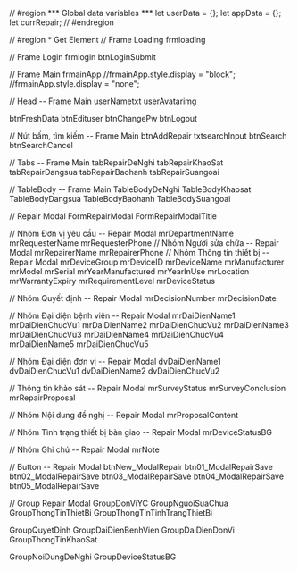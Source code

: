 // #region *** Global data variables ***
let userData = {};
let appData = {};
let currRepair;
// #endregion

// #region * Get Element
// Frame Loading
frmloading

// Frame Login
frmlogin
btnLoginSubmit

// Frame Main
frmainApp
//frmainApp.style.display = "block";
//frmainApp.style.display = "none";

// Head -- Frame Main
userNametxt
userAvatarimg

btnFreshData
btnEdituser
btnChangePw
btnLogout

// Nút bấm, tìm kiếm -- Frame Main
btnAddRepair
txtsearchInput
btnSearch
btnSearchCancel

// Tabs -- Frame Main
tabRepairDeNghi
tabRepairKhaoSat
tabRepairDangsua
tabRepairBaohanh
tabRepairSuangoai

// TableBody -- Frame Main
TableBodyDeNghi
TableBodyKhaosat
TableBodyDangsua
TableBodyBaohanh
TableBodySuangoai

// Repair Modal
FormRepairModal
FormRepairModalTitle

// Nhóm Đơn vị yêu cầu -- Repair Modal
mrDepartmentName
mrRequesterName
mrRequesterPhone
// Nhóm Người sửa chữa -- Repair Modal
mrRepairerName
mrRepairerPhone
// Nhóm Thông tin thiết bị -- Repair Modal
mrDeviceGroup
mrDeviceID
mrDeviceName
mrManufacturer
mrModel
mrSerial
mrYearManufactured
mrYearInUse
mrLocation
mrWarrantyExpiry
mrRequirementLevel
mrDeviceStatus

// Nhóm Quyết định -- Repair Modal
mrDecisionNumber
mrDecisionDate

// Nhóm Đại diện bệnh viện -- Repair Modal
mrDaiDienName1
mrDaiDienChucVu1
mrDaiDienName2
mrDaiDienChucVu2
mrDaiDienName3
mrDaiDienChucVu3
mrDaiDienName4
mrDaiDienChucVu4
mrDaiDienName5
mrDaiDienChucVu5

// Nhóm Đại diện đơn vị -- Repair Modal
dvDaiDienName1
dvDaiDienChucVu1
dvDaiDienName2
dvDaiDienChucVu2

// Thông tin khảo sát -- Repair Modal
mrSurveyStatus
mrSurveyConclusion
mrRepairProposal

// Nhóm Nội dung đề nghị -- Repair Modal
mrProposalContent

// Nhóm Tình trạng thiết bị bàn giao -- Repair Modal
mrDeviceStatusBG

// Nhóm Ghi chú -- Repair Modal
mrNote

// Button -- Repair Modal
btnNew_ModalRepair
btn01_ModalRepairSave
btn02_ModalRepairSave
btn03_ModalRepairSave
btn04_ModalRepairSave
btn05_ModalRepairSave

// Group Repair Modal
GroupDonViYC
GroupNguoiSuaChua
GroupThongTinThietBi
GroupThongTinTinhTrangThietBi

GroupQuyetDinh
GroupDaiDienBenhVien
GroupDaiDienDonVi
GroupThongTinKhaoSat

GroupNoiDungDeNghi
GroupDeviceStatusBG

